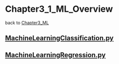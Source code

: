 # Chapter3_1_ML_Overview
back to [Chapter3_ML](../Chapter3_ML.md) 

## [__MachineLearningClassification.py__](./MachineLearningClassification.py) 

## [__MachineLearningRegression.py__](./MachineLearningRegression.py) 
